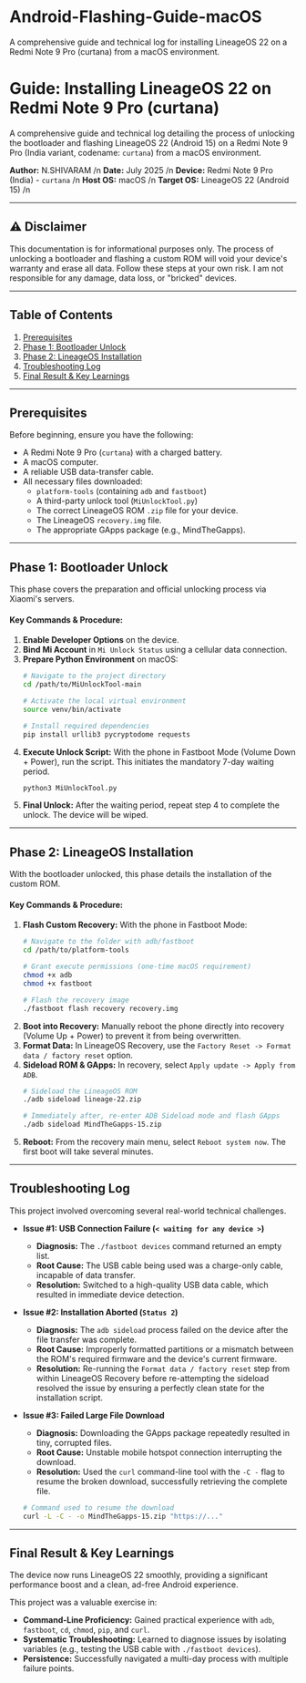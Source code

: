 # Android-Flashing-Guide-macOS
A comprehensive guide and technical log for installing LineageOS 22 on a Redmi Note 9 Pro (curtana) from a macOS environment.
# Guide: Installing LineageOS 22 on Redmi Note 9 Pro (curtana)

A comprehensive guide and technical log detailing the process of unlocking the bootloader and flashing LineageOS 22 (Android 15) on a Redmi Note 9 Pro (India variant, codename: `curtana`) from a macOS environment.

**Author:** N.SHIVARAM /n
**Date:** July 2025 /n
**Device:** Redmi Note 9 Pro (India) - `curtana` /n
**Host OS:** macOS /n
**Target OS:** LineageOS 22 (Android 15) /n

---

## ⚠️ Disclaimer
This documentation is for informational purposes only. The process of unlocking a bootloader and flashing a custom ROM will void your device's warranty and erase all data. Follow these steps at your own risk. I am not responsible for any damage, data loss, or "bricked" devices.

---

## Table of Contents
1.  [Prerequisites](#prerequisites)
2.  [Phase 1: Bootloader Unlock](#phase-1-bootloader-unlock)
3.  [Phase 2: LineageOS Installation](#phase-2-lineageos-installation)
4.  [Troubleshooting Log](#troubleshooting-log)
5.  [Final Result & Key Learnings](#final-result--key-learnings)

---

## Prerequisites
Before beginning, ensure you have the following:
*   A Redmi Note 9 Pro (`curtana`) with a charged battery.
*   A macOS computer.
*   A reliable USB data-transfer cable.
*   All necessary files downloaded:
    *   `platform-tools` (containing `adb` and `fastboot`)
    *   A third-party unlock tool (`MiUnlockTool.py`)
    *   The correct LineageOS ROM `.zip` file for your device.
    *   The LineageOS `recovery.img` file.
    *   The appropriate GApps package (e.g., MindTheGapps).

---

## Phase 1: Bootloader Unlock
This phase covers the preparation and official unlocking process via Xiaomi's servers.

#### Key Commands & Procedure:
1.  **Enable Developer Options** on the device.
2.  **Bind Mi Account** in `Mi Unlock Status` using a cellular data connection.
3.  **Prepare Python Environment** on macOS:
    ```bash
    # Navigate to the project directory
    cd /path/to/MiUnlockTool-main

    # Activate the local virtual environment
    source venv/bin/activate

    # Install required dependencies
    pip install urllib3 pycryptodome requests
    ```
4.  **Execute Unlock Script:** With the phone in Fastboot Mode (Volume Down + Power), run the script. This initiates the mandatory 7-day waiting period.
    ```bash
    python3 MiUnlockTool.py
    ```
5.  **Final Unlock:** After the waiting period, repeat step 4 to complete the unlock. The device will be wiped.

---

## Phase 2: LineageOS Installation
With the bootloader unlocked, this phase details the installation of the custom ROM.

#### Key Commands & Procedure:
1.  **Flash Custom Recovery:** With the phone in Fastboot Mode:
    ```bash
    # Navigate to the folder with adb/fastboot
    cd /path/to/platform-tools

    # Grant execute permissions (one-time macOS requirement)
    chmod +x adb
    chmod +x fastboot

    # Flash the recovery image
    ./fastboot flash recovery recovery.img
    ```
2.  **Boot into Recovery:** Manually reboot the phone directly into recovery (Volume Up + Power) to prevent it from being overwritten.
3.  **Format Data:** In LineageOS Recovery, use the `Factory Reset -> Format data / factory reset` option.
4.  **Sideload ROM & GApps:** In recovery, select `Apply update -> Apply from ADB`.
    ```bash
    # Sideload the LineageOS ROM
    ./adb sideload lineage-22.zip

    # Immediately after, re-enter ADB Sideload mode and flash GApps
    ./adb sideload MindTheGapps-15.zip
    ```
5.  **Reboot:** From the recovery main menu, select `Reboot system now`. The first boot will take several minutes.

---

## Troubleshooting Log
This project involved overcoming several real-world technical challenges.

*   **Issue #1: USB Connection Failure (`< waiting for any device >`)**
    *   **Diagnosis:** The `./fastboot devices` command returned an empty list.
    *   **Root Cause:** The USB cable being used was a charge-only cable, incapable of data transfer.
    *   **Resolution:** Switched to a high-quality USB data cable, which resulted in immediate device detection.

*   **Issue #2: Installation Aborted (`Status 2`)**
    *   **Diagnosis:** The `adb sideload` process failed on the device after the file transfer was complete.
    *   **Root Cause:** Improperly formatted partitions or a mismatch between the ROM's required firmware and the device's current firmware.
    *   **Resolution:** Re-running the `Format data / factory reset` step from within LineageOS Recovery before re-attempting the sideload resolved the issue by ensuring a perfectly clean state for the installation script.

*   **Issue #3: Failed Large File Download**
    *   **Diagnosis:** Downloading the GApps package repeatedly resulted in tiny, corrupted files.
    *   **Root Cause:** Unstable mobile hotspot connection interrupting the download.
    *   **Resolution:** Used the `curl` command-line tool with the `-C -` flag to resume the broken download, successfully retrieving the complete file.
    ```bash
    # Command used to resume the download
    curl -L -C - -o MindTheGapps-15.zip "https://..."
    ```

---

## Final Result & Key Learnings
The device now runs LineageOS 22 smoothly, providing a significant performance boost and a clean, ad-free Android experience.

This project was a valuable exercise in:
*   **Command-Line Proficiency:** Gained practical experience with `adb`, `fastboot`, `cd`, `chmod`, `pip`, and `curl`.
*   **Systematic Troubleshooting:** Learned to diagnose issues by isolating variables (e.g., testing the USB cable with `./fastboot devices`).
*   **Persistence:** Successfully navigated a multi-day process with multiple failure points.
